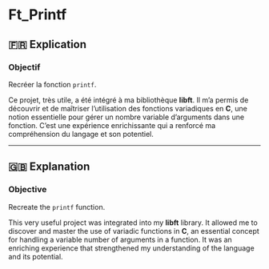 # Ft_Printf

## 🇫🇷 Explication

### Objectif
Recréer la fonction `printf`.

Ce projet, très utile, a été intégré à ma bibliothèque **libft**. Il m’a permis de découvrir et de maîtriser l’utilisation des fonctions variadiques en **C**,
une notion essentielle pour gérer un nombre variable d’arguments dans une fonction. C’est une expérience enrichissante qui a renforcé ma compréhension du langage et son potentiel.

---

## 🇬🇧 Explanation

### Objective
Recreate the `printf` function.

This very useful project was integrated into my **libft** library. It allowed me to discover and master the use of variadic functions in **C**,
an essential concept for handling a variable number of arguments in a function. It was an enriching experience that strengthened my understanding of the language and its potential.
